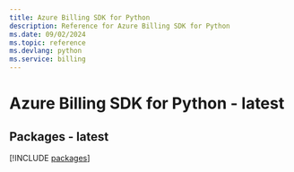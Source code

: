 ```yaml
---
title: Azure Billing SDK for Python
description: Reference for Azure Billing SDK for Python
ms.date: 09/02/2024
ms.topic: reference
ms.devlang: python
ms.service: billing
---
```

# Azure Billing SDK for Python - latest
## Packages - latest
[!INCLUDE [packages](billing-index.md)]